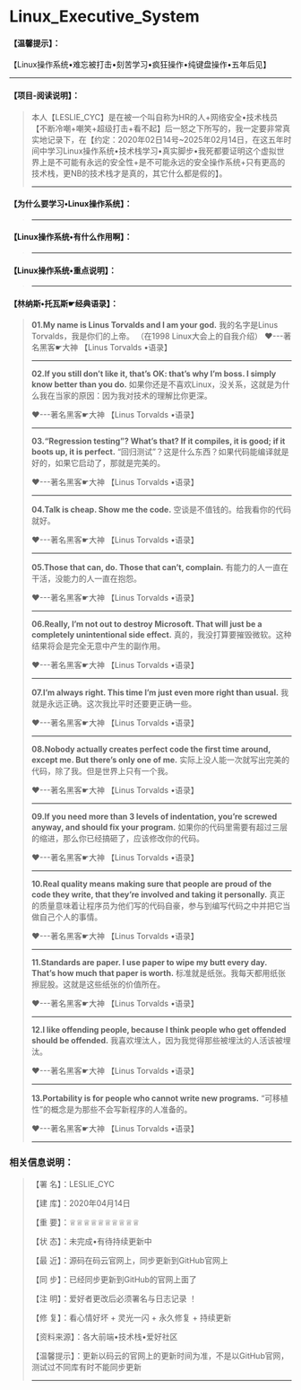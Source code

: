 # Linux_Executive_System

#### 【温馨提示】：
【Linux操作系统•难忘被打击•刻苦学习•疯狂操作•纯键盘操作•五年后见】

-----------------------------------------------------------------------------------------------------------------------------------------------------------

#### 【项目-阅读说明】：
>本人【LESLIE_CYC】是在被一个叫自称为HR的人+网络安全•技术栈员【不断冷嘲+嘲笑+超级打击+看不起】后一怒之下所写的，我一定要非常真实地记录下，在【约定：2020年02日14号~2025年02月14日，在这五年时间中学习Linux操作系统•技术栈学习•真实脚步•我死都要证明这个虚拟世界上是不可能有永远的安全性+是不可能永远的安全操作系统+只有更高的技术栈，更NB的技术栈才是真的，其它什么都是假的】。
>
>----------------------------------------------------------------------------------------------------------------------------------------------------


#### 【为什么要学习•Linux操作系统】：

>
>
>----------------------------------------------------------------------------------------------------------------------------------------------------

#### 【Linux操作系统•有什么作用啊】：

>
>
>----------------------------------------------------------------------------------------------------------------------------------------------------

#### 【Linux操作系统•重点说明】：

>
>
>----------------------------------------------------------------------------------------------------------------------------------------------------


#### 【林纳斯•托瓦斯☛经典语录】：

>**01.My name is Linus Torvalds and I am your god.**
>我的名字是Linus Torvalds，我是你们的上帝。
>（在1998 Linux大会上的自我介绍）
>❤---著名黑客☛大神 【Linus Torvalds •语录】
>
>----------------------------------------------------------------------------------------------------------------------------------------------------
>
>**02.If you still don’t like it, that’s OK: that’s why I’m boss. I simply know better than you do.**
> 如果你还是不喜欢Linux，没关系，这就是为什么我在当家的原因：因为我对技术的理解比你更深。
>
>❤---著名黑客☛大神 【Linus Torvalds •语录】
>
>----------------------------------------------------------------------------------------------------------------------------------------------------
>
>**03.“Regression testing”? What’s that? If it compiles, it is good; if it boots up, it is perfect.**
> “回归测试”？这是什么东西？如果代码能编译就是好的，如果它启动了，那就是完美的。
>
>❤---著名黑客☛大神 【Linus Torvalds •语录】
>
>----------------------------------------------------------------------------------------------------------------------------------------------------
>
>**04.Talk is cheap. Show me the code.**
>空谈是不值钱的。给我看你的代码就好。
>
>❤---著名黑客☛大神 【Linus Torvalds •语录】
>
>----------------------------------------------------------------------------------------------------------------------------------------------------
>
>**05.Those that can, do. Those that can’t, complain.**
>有能力的人一直在干活，没能力的人一直在抱怨。
>
>❤---著名黑客☛大神 【Linus Torvalds •语录】
>
>----------------------------------------------------------------------------------------------------------------------------------------------------
>
>**06.Really, I’m not out to destroy Microsoft. That will just be a completely unintentional side effect.**
> 真的，我没打算要摧毁微软。这种结果将会是完全无意中产生的副作用。
>
>❤---著名黑客☛大神 【Linus Torvalds •语录】
>
>----------------------------------------------------------------------------------------------------------------------------------------------------
>
>**07.I’m always right. This time I’m just even more right than usual.**
>我就是永远正确。这次我比平时还要更正确一些。
>
>❤---著名黑客☛大神 【Linus Torvalds •语录】
>
>----------------------------------------------------------------------------------------------------------------------------------------------------
>
>**08.Nobody actually creates perfect code the first time around, except me. But there’s only one of me.**
> 实际上没人能一次就写出完美的代码，除了我。但是世界上只有一个我。
>
>❤---著名黑客☛大神 【Linus Torvalds •语录】
>
>----------------------------------------------------------------------------------------------------------------------------------------------------
>
>**09.If you need more than 3 levels of indentation, you’re screwed anyway, and should fix your program.**
> 如果你的代码里需要有超过三层的缩进，那么你已经搞砸了，应该修改你的代码。
>
>❤---著名黑客☛大神 【Linus Torvalds •语录】
>
>----------------------------------------------------------------------------------------------------------------------------------------------------
>
>**10.Real quality means making sure that people are proud of the code they write, that they’re involved and taking it personally.**
> 真正的质量意味着让程序员为他们写的代码自豪，参与到编写代码之中并把它当做自己个人的事情。
>
>❤---著名黑客☛大神 【Linus Torvalds •语录】
>
>----------------------------------------------------------------------------------------------------------------------------------------------------
>
>**11.Standards are paper. I use paper to wipe my butt every day. That’s how much that paper is worth.**
> 标准就是纸张。我每天都用纸张擦屁股。这就是这些纸张的价值所在。
>
>❤---著名黑客☛大神 【Linus Torvalds •语录】
>
>----------------------------------------------------------------------------------------------------------------------------------------------------
>
>**12.I like offending people, because I think people who get offended should be offended.**
> 我喜欢埋汰人，因为我觉得那些被埋汰的人活该被埋汰。
>
>❤---著名黑客☛大神 【Linus Torvalds •语录】
>
>----------------------------------------------------------------------------------------------------------------------------------------------------
>
>**13.Portability is for people who cannot write new programs.**
>“可移植性”的概念是为那些不会写新程序的人准备的。
>
>❤---著名黑客☛大神 【Linus Torvalds •语录】
>
>----------------------------------------------------------------------------------------------------------------------------------------------------

### 相关信息说明：

> 【署 名】：LESLIE_CYC
>
> 【建 库】：2020年04月14日
>
> 【重 要】：♕♕♕♕♕♕♕♕♕♕
>
> 【状 态】：未完成•有待持续更新中
>
> 【最 近】：源码在码云官网上，同步更新到GitHub官网上
>
> 【同 步】：已经同步更新到GitHub的官网上面了
>
> 【注 明】：爱好者更改后必须署名与日志记录 ！
>
> 【修 复】：看心情好坏 + 灵光一闪 + 永久修复 + 持续更新
>
> 【资料来源】：各大前端•技术栈•爱好社区
>
> 【温馨提示】：更新以码云的官网上的更新时间为准，不是以GitHub官网，测试过不同库有时不能同步更新
>
> ----------------------------------------------------------------------------------------------------------------------------------------------------

